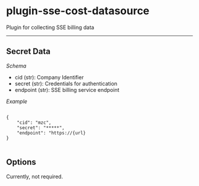 # plugin-sse-cost-datasource
Plugin for collecting SSE billing data

---

## Secret Data
*Schema*
* cid (str): Company Identifier
* secret (str): Credentials for authentication
* endpoint (str): SSE billing service endpoint 

*Example*
<pre>
<code>
{
    "cid": "mzc",
    "secret": "*****",
    "endpoint": "https://{url}
}
</code>
</pre>

## Options
Currently, not required.

